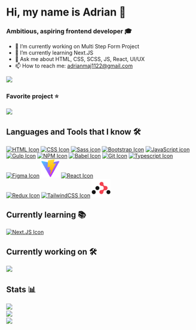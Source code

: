# Hi, my name is Adrian 👋

### Ambitious, aspiring frontend developer 🎓

- 🔭 I’m currently working on Multi Step Form Project
- 🌱 I’m currently learning Next.JS
- 💬 Ask me about HTML, CSS, SCSS, JS, React, UI/UX
- 📫 How to reach me: [adrianmaj1122@gmail.com](mailto:adrianmaj1122@gmail.com)

![](https://komarev.com/ghpvc/?username=adrianmaj&style=for-the-badge)

### Favorite project ⭐

<a href="https://github.com/AdrianMaj/ForestWebsite" target="_blank" rel="noopener"><img src="https://github-readme-stats.vercel.app/api/pin/?username=adrianmaj&repo=forestwebsite&theme=dark"/></a><br>

## Languages and Tools that I know 🛠

<a href="https://developer.mozilla.org/en-US/docs/Web/HTML?retiredLocale=pl" target="_blank" rel="noopener"><img alt="HTML Icon" height="50px" width="50px" src="https://cdn.jsdelivr.net/gh/devicons/devicon/icons/html5/html5-original.svg" /></a>
<a href="https://developer.mozilla.org/en-US/docs/Web/CSS?retiredLocale=pl" target="_blank" rel="noopener"><img alt="CSS Icon" height="50px" width="50px" src="https://cdn.jsdelivr.net/gh/devicons/devicon/icons/css3/css3-original.svg" /></a>
<a href="https://sass-lang.com/" target="_blank" rel="noopener"><img alt="Sass icon" height="50px" width="50px" src="https://cdn.jsdelivr.net/gh/devicons/devicon/icons/sass/sass-original.svg" /></a>
<a href="https://getbootstrap.com/" target="_blank" rel="noopener"><img alt='Bootstrap Icon' height="50px" width="50px" src="https://cdn.jsdelivr.net/gh/devicons/devicon/icons/bootstrap/bootstrap-original.svg" /></a>
<a href="https://developer.mozilla.org/en-US/docs/Web/JavaScript?retiredLocale=pl" target="_blank" rel="noopener"><img alt="JavaScript icon" height="50px" width="50px" src="https://cdn.jsdelivr.net/gh/devicons/devicon/icons/javascript/javascript-original.svg" /></a>
<a href="https://gulpjs.com/" target="_blank" rel="noopener"><img alt='Gulp Icon' height="50px" width="50px" src="https://cdn.jsdelivr.net/gh/devicons/devicon/icons/gulp/gulp-plain.svg" /></a>
<a href="https://www.npmjs.com/" target="_blank" rel="noopener"><img alt='NPM Icon' height="50px" width="50px" src="https://cdn.jsdelivr.net/gh/devicons/devicon/icons/npm/npm-original-wordmark.svg" /></a>
<a href="https://babeljs.io/" target="_blank" rel="noopener"><img alt='Babel Icon' height="50px" width="50px" src="https://cdn.jsdelivr.net/gh/devicons/devicon/icons/babel/babel-original.svg" /></a>
<a href="https://git-scm.com/" target="_blank" rel="noopener"><img alt='Git Icon' height="50px" width="50px" src="https://cdn.jsdelivr.net/gh/devicons/devicon/icons/git/git-original.svg" /></a>
<a href="https://www.typescriptlang.org/" target="_blank" rel="noopener"><img alt='Typescript Icon' height="50px" width="50px" src="https://cdn.jsdelivr.net/gh/devicons/devicon/icons/typescript/typescript-original.svg" /></a>
<a href="https://www.figma.com/" target="_blank" rel="noopener"><img alt='Figma Icon' height="50px" width="50px" src="https://cdn.jsdelivr.net/gh/devicons/devicon/icons/figma/figma-original.svg" /></a>
<a href="https://vitejs.dev/" target="_blank" rel="noopener"><img alt='Vite.js Icon' height="50px" width="50px" src="https://raw.githubusercontent.com/devicons/devicon/1d68188aabc0628be55fadcc55e3020d7cfa7266/icons/vitejs/vitejs-original.svg" /></a>
<a href="https://react.dev/" target="_blank" rel="noopener"><img alt='React Icon' height="50px" width="50px" src="https://cdn.jsdelivr.net/gh/devicons/devicon/icons/react/react-original.svg" /></a>   
<a href="https://redux.js.org/" target="_blank" rel="noopener"><img alt='Redux Icon' height="50px" width="50px" src="https://cdn.jsdelivr.net/gh/devicons/devicon/icons/redux/redux-original.svg" /></a>
<a href="https://tailwindcss.com/" target="_blank" rel="noopener"><img alt='TailwindCSS Icon' height="50px" width="50px" src="https://cdn.jsdelivr.net/gh/devicons/devicon/icons/tailwindcss/tailwindcss-plain.svg" /></a>
<a href="https://reactrouter.com/" target="_blank" rel="noopener"><img alt='React Router Icon' height="50px" width="50px" src="https://raw.githubusercontent.com/devicons/devicon/c1633d7cd0d15fbcf3324cf51ec9ec18f43301b5/icons/reactrouter/reactrouter-original.svg" /></a>

## Currently learning 📚

<a href="https://nextjs.org/" target="_blank" rel="noopener"><img alt='Next.JS Icon' height="50px" width="50px" src="https://cdn.jsdelivr.net/gh/devicons/devicon/icons/nextjs/nextjs-original.svg" /></a>

## Currently working on 🛠

<a href="https://github.com/AdrianMaj/PUMPFIT" target="_blank" rel="noopener"><img src="https://github-readme-stats.vercel.app/api/pin/?username=adrianmaj&repo=pumpfit&theme=dark"/></a><br>

## Stats 📊

<img src="https://github-readme-stats.vercel.app/api/top-langs?username=adrianmaj&layout=compact&theme=dark"/><br>
<img src="https://github-readme-streak-stats.herokuapp.com/?user=adrianmaj&theme=dark"/><br>
<img src="https://github-readme-stats.vercel.app/api?username=adrianmaj&show_icons=true&locale=en&theme=dark"/>
